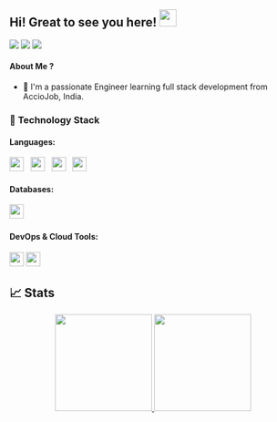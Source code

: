 ## Hi! Great to see you here! <img src="https://raw.githubusercontent.com/aemmadi/aemmadi/master/wave.gif" width="30px" height="30px">

<a href="https://linkedin.com/in/swetha-udayagiri-01aa8a238/"><img src="https://img.shields.io/badge/linkedin-%230077B5.svg?style=for-the-badge&logo=linkedin&logoColor=white"></a>
<a href="mailto:02swethamohan@gmail.com"><img src="https://img.shields.io/badge/Gmail-D14836?style=for-the-badge&logo=gmail&logoColor=white"></a>
<a href=#><img src="https://img.shields.io/badge/Resume-%23000000.svg?style=for-the-badge&logo=firefox&logoColor=#FF7139"/></a>

#### About Me ?

- 🏫 I'm a passionate Engineer learning full stack development from AccioJob, India.

### 🔭 **Technology Stack**

#### **Languages**:

<img height=25 src="https://img.shields.io/badge/css3-%231572B6.svg?style=for-the-badge&logo=css3&logoColor=white">&nbsp;&nbsp;
<img height=25 src="https://img.shields.io/badge/html5-%23E34F26.svg?style=for-the-badge&logo=html5&logoColor=white">&nbsp;&nbsp;
<img height=25 src="https://img.shields.io/badge/Java-ED8B00?style=for-the-badge&logo=java&logoColor=white">&nbsp;&nbsp;
<img height=25 src="https://img.shields.io/badge/MySQL-005C84?style=for-the-badge&logo=mysql&logoColor=white">&nbsp;&nbsp;

#### **Databases**:

<img height=25 src="https://img.shields.io/badge/mysql-%23316192.svg?style=for-the-badge&logo=mysql&logoColor=white">&nbsp;&nbsp;

#### **DevOps & Cloud Tools**:

<img height=25 src="https://img.shields.io/badge/git-%23F05033.svg?style=for-the-badge&logo=git&logoColor=white">
<img height=25 src="https://img.shields.io/badge/netlify-%23000000.svg?style=for-the-badge&logo=netlify&logoColor=#00C7B7">&nbsp;&nbsp;


## 📈 Stats
<p align="center">
<a href="https://github.com/SwethaUdayagiri">
  <img height="170em" src="https://github-readme-stats-eight-theta.vercel.app/api?username=SwethaUdayagiri&show_icons=true&theme=algolia&include_all_commits=true&count_private=true"/>
  <img height="170em" src="https://github-readme-stats-eight-theta.vercel.app/api/top-langs/?username=SwethaUdayagiri&layout=compact&langs_count=8&theme=algolia"/>
</a>
</p>
